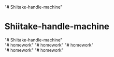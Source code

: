 "# Shiitake-handle-machine" 
# Shiitake-handle-machine
"# Shiitake-handle-machine"  
"# homework" 
"# homework" 
"# homework"  
"# homework" 
"# homework" 
